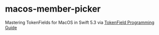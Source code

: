 # macos-member-picker
Mastering TokenFields for MacOS in Swift 5.3 via [TokenField Programming Guide](https://developer.apple.com/library/archive/documentation/Cocoa/Conceptual/TokenField_Guide/Introduction/Introduction.html)
